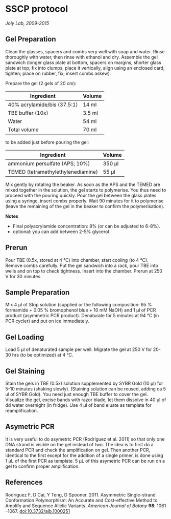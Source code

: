 SSCP protocol
=============

*Joly Lab, 2009-2015*

Gel Preparation
---------------

Clean the glasses, spacers and combs very well with soap and water. Rinse thoroughly with water, then rinse with ethanol and dry. Assemble the gel sandwich (longer glass plate at bottom, spacers on margins, shorter glass plate at top; fix into clumps, place it vertically, align using an enclosed card, tighten; place on rubber, fix; insert combs askew).

Prepare the gel (2 gels of 20 cm):

Ingredient | Volume
---------- | ------
40% acrylamide/bis (37.5:1) | 14 ml
TBE buffer (10x) | 3.5 ml
Water | 54 ml
Total volume | 70 ml

to be added just before pouring the gel:

Ingredient | Volume
---------- | ------
ammonium persulfate (APS; 10%) | 350 μl
TEMED (tetramethylethylenediamine) | 55 μl

Mix gently by rotating the beaker. As soon as the APS and the TEMED are mixed together in the solution, the gel starts to polymerise. You thus need to proceed with the pouring quickly. Pour the gel between the glass plates using a syringe, insert combs properly. Wait 90 minutes for it to polymerise (leave the remaining of the gel in the beaker to confirm the polymerisation).

**Notes**

* Final polyacrylamide concentration: 8% (or can be adjusted to 6-8%).
* optional: you can add between 2-5% glycerol

## Prerun

Pour TBE (0.5x, stored at 4 °C) into chamber, start cooling (to 4 °C).  Remove combs carefully. Put the gel sandwich into a rack, pour TBE into wells and on top to check tightness. Insert into the chamber.  Prerun at 250 V for 30 minutes.

## Sample Preparation

Mix 4 μl of Stop solution (supplied or the following composition: 95 % formamide + 0.05 % bromophenol blue + 10 mM NaOH) and 1 μl of PCR product (asymmetric PCR product). Denaturate for 5 minutes at 94 °C (in PCR cycler) and put on ice immediately.

## Gel Loading

Load 5 μl of denaturated sample per well. Migrate the gel at 250 V for 20-30 hrs (to be optimized) at 4 °C.

## Gel Staining

Stain the gels in TBE (0.5x) solution supplemented by SYBR Gold (10 μl) for 5-10 minutes (shaking slowly).  (Staining solution can be reused, adding ca 5 ul of SYBR Gold). You need just enough TBE buffer to cover the gel. Visualize the gel, excise bands with razor blade, let them dissolve in 40 μl of dd water overnight (in fridge). Use 4 μl of band eluate as template for reamplification.

## Asymetric PCR

It is very useful to do asymetric PCR (Rodríguez et al. 2011) so that only one DNA strand is visible on the gel instead of two. The idea is to first do a standard PCR and check the amplification on gel. Then another PCR, identical to the first except for the addition of a single primer, is done using 1 µL of the first PCR as template. 5 µL of this asymetric PCR can be run on a gel to confirm proper amplification.

## References

Rodríguez F, D Cai, Y Teng, D Spooner. 2011. Asymmetric Single-strand Conformation Polymorphism: An Accurate and Cost-effective Method to Amplify and Sequence Allelic Variants. *American Journal of Botany* **98**: 1061 –1067. [doi:10.3732/ajb.1000251](http://dx.doi.org/10.3732/ajb.1000251)
